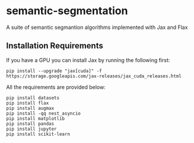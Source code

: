 # semantic-segmentation
A suite of semantic segmantion algorithms implemented with Jax and Flax



## Installation Requirements
If you have a GPU you can install Jax by running the following first:
```
pip install --upgrade "jax[cuda]" -f https://storage.googleapis.com/jax-releases/jax_cuda_releases.html
```
All the requirements are provided below:
```
pip install datasets
pip install flax
pip install augmax
pip install -qq nest_asyncio
pip install matplotlib
pip install pandas
pip install jupyter
pip install scikit-learn
```